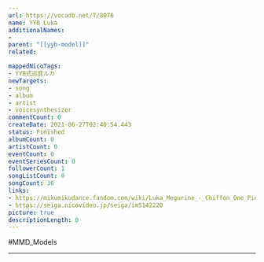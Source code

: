 ```yaml
---
url: https://vocadb.net/T/8076
name: YYB Luka
additionalNames: 
- 
parent: "[[yyb-model]]"
related:

mappedNicoTags:
- YYB式巡音ルカ
newTargets:
- song
- album
- artist
- voicesynthesizer
commentCount: 0
createDate: 2021-06-27T02:40:54.443
status: Finished
albumCount: 0
artistCount: 0
eventCount: 0
eventSeriesCount: 0
followerCount: 1
songListCount: 0
songCount: 36
links: 
- https://mikumikudance.fandom.com/wiki/Luka_Megurine_-_Chiffon_One_Piece_(YYB)
- https://seiga.nicovideo.jp/seiga/im5142220
picture: true
descriptionLength: 0
---
```


#MMD_Models



---

